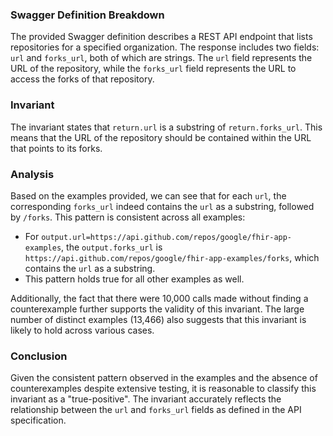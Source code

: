 ### Swagger Definition Breakdown
The provided Swagger definition describes a REST API endpoint that lists repositories for a specified organization. The response includes two fields: `url` and `forks_url`, both of which are strings. The `url` field represents the URL of the repository, while the `forks_url` field represents the URL to access the forks of that repository.

### Invariant
The invariant states that `return.url` is a substring of `return.forks_url`. This means that the URL of the repository should be contained within the URL that points to its forks.

### Analysis
Based on the examples provided, we can see that for each `url`, the corresponding `forks_url` indeed contains the `url` as a substring, followed by `/forks`. This pattern is consistent across all examples:
- For `output.url=https://api.github.com/repos/google/fhir-app-examples`, the `output.forks_url` is `https://api.github.com/repos/google/fhir-app-examples/forks`, which contains the `url` as a substring.
- This pattern holds true for all other examples as well.

Additionally, the fact that there were 10,000 calls made without finding a counterexample further supports the validity of this invariant. The large number of distinct examples (13,466) also suggests that this invariant is likely to hold across various cases.

### Conclusion
Given the consistent pattern observed in the examples and the absence of counterexamples despite extensive testing, it is reasonable to classify this invariant as a "true-positive". The invariant accurately reflects the relationship between the `url` and `forks_url` fields as defined in the API specification.
